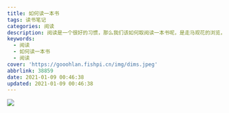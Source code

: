 ```yaml
---
title: 如何读一本书
tags: 读书笔记
categories: 阅读
description: 阅读是一个很好的习惯，那么我们该如何取阅读一本书呢，是走马观花的浏览，还是系统的阅读呢？系统的阅读有有助于我们对文章的理解和知识的掌握。
keywords:
  - 阅读
  - 如何读一本书
  - 阅读
cover: 'https://gooohlan.fishpi.cn/img/dims.jpeg'
abbrlink: 38859
date: 2021-01-09 00:46:38
updated: 2021-01-09 00:46:38
---
```


![](https://gooohlan.fishpi.cn/img/%E3%80%8A%E5%A6%82%E4%BD%95%E9%98%85%E8%AF%BB%E4%B8%80%E6%9C%AC%E4%B9%A6%E3%80%8B.svg)
